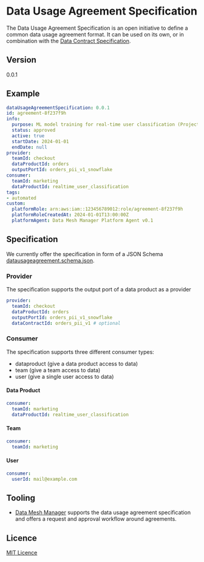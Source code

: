 # Data Usage Agreement Specification

The Data Usage Agreement Specification is an open initiative to define a common data usage agreement format. It can be used on its own, or in combination with the [Data Contract Specification](datacontract.com).

## Version

0.0.1

## Example

```yaml
dataUsageAgreementSpecification: 0.0.1
id: agreement-8f237f9h
info:
  purpose: ML model training for real-time user classification (Project RTUSR-3)
  status: approved
  active: true
  startDate: 2024-01-01
  endDate: null
provider:
  teamId: checkout
  dataProductId: orders
  outputPortId: orders_pii_v1_snowflake
consumer:
  teamId: marketing
  dataProductId: realtime_user_classification
tags:
- automated
custom:
  platformRole: arn:aws:iam::123456789012:role/agreement-8f237f9h
  platformRoleCreatedAt: 2024-01-01T13:00:00Z
  platformAgent: Data Mesh Manager Platform Agent v0.1
```

## Specification

We currently offer the specification in form of a JSON Schema [datausageagreement.schema.json](datausageagreement.schema.json).

### Provider

The specification supports the output port of a data product as a provider

```yaml
provider:
  teamId: checkout
  dataProductId: orders
  outputPortId: orders_pii_v1_snowflake
  dataContractId: orders_pii_v1 # optional
```

### Consumer

The specification supports three different consumer types:

- dataproduct (give a data product access to data)
- team (give a team access to data)
- user (give a single user access to data)

#### Data Product

```yaml
consumer:
  teamId: marketing
  dataProductId: realtime_user_classification
```

#### Team

```yaml
consumer:
  teamId: marketing
```

#### User

```yaml
consumer:
  userId: mail@example.com
```

## Tooling

- [Data Mesh Manager](https://datamesh-manager.com) supports the data usage agreement specification and offers a request and approval workflow around agreements.

## Licence

[MIT Licence](LICENSE)
